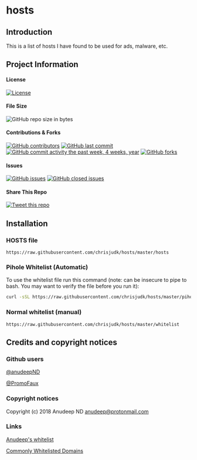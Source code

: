 # hosts
## Introduction
This is a list of hosts I have found to be used for ads, malware, etc.
## Project Information
#### License
[![License](https://img.shields.io/github/license/chrisjudk/hosts.svg)](https://github.com/chrisjudk/hosts/blob/master/LICENSE)
#### File Size
![GitHub repo size in bytes](https://img.shields.io/github/repo-size/chrisjudk/hosts.svg)
#### Contributions & Forks
[![GitHub contributors](https://img.shields.io/github/contributors/chrisjudk/hosts.svg)](/../../graphs/contributors)
[![GitHub last commit](https://img.shields.io/github/last-commit/chrisjudk/hosts.svg)](/../../commits/master)
[![GitHub commit activity the past week, 4 weeks, year](https://img.shields.io/github/commit-activity/y/chrisjudk/hosts.svg)](/../../graphs/commit-activity)
[![GitHub forks](https://img.shields.io/github/forks/chrisjudk/hosts)](https://github.com/chrisjudk/hosts/network/members)
#### Issues
[![GitHub issues](https://img.shields.io/github/issues/chrisjudk/hosts.svg)](/../../issues)
[![GitHub closed issues](https://img.shields.io/github/issues-closed/chrisjudk/hosts.svg?colorB=red)](/../../issues?q=is%3Aissue+is%3Aclosed)
#### Share This Repo
[![Tweet this repo](https://img.shields.io/twitter/url?url=https%3A%2F%2Fgithub.com%2Fchrisjudk%2Fhosts%2F)](https://twitter.com/intent/tweet?text=Wow:&url=https%3A%2F%2Fgithub.com%2Fchrisjudk%2Fhosts%2F)

## Installation
### HOSTS file
``` https://raw.githubusercontent.com/chrisjudk/hosts/master/hosts ```

### Pihole Whitelist (Automatic)
To use the whitelist file run this command (note: can be insecure to pipe to bash. You may want to verify the file before you run it):
``` bash
curl -sSL https://raw.githubusercontent.com/chrisjudk/hosts/master/pihole/whitelist.sh | bash
```

### Normal whitelist (manual)
``` https://raw.githubusercontent.com/chrisjudk/hosts/master/whitelist ```

## Credits and copyright notices
### Github users
[@anudeepND](https://github.com/anudeepND)

[@PromoFaux](https://github.com/PromoFaux)

### Copyright notices

Copyright (c) 2018 Anudeep ND <anudeep@protonmail.com>

### Links
[Anudeep's whitelist](https://github.com/anudeepND/whitelist)

[Commonly Whitelisted Domains](https://discourse.pi-hole.net/t/commonly-whitelisted-domains/212)
